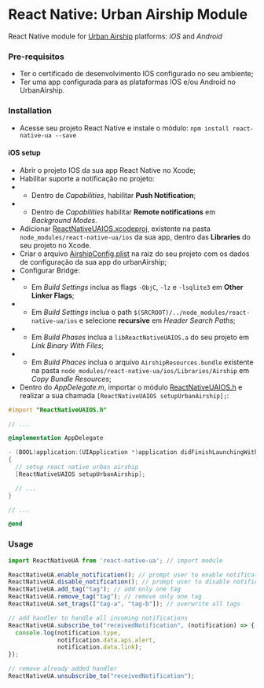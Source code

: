# React Native: Urban Airship Module

React Native module for [Urban Airship](http://docs.urbanairship.com) platforms: *iOS* and *Android*

### Pre-requisitos
- Ter o certificado de desenvolvimento IOS configurado no seu ambiente;
- Ter uma app configurada para as plataformas IOS e/ou Android no UrbanAirship.

### Installation
- Acesse seu projeto React Native e instale o módulo: `npm install react-native-ua --save`

#### iOS setup
- Abrir o projeto IOS da sua app React Native no Xcode;
- Habilitar suporte a notificação no projeto:
- - Dentro de *Capabilities*, habilitar **Push Notification**;
- - Dentro de *Capabilities* habilitar  **Remote notifications** em *Background Modes*.
- Adicionar [ReactNativeUAIOS.xcodeproj](https://github.com/globocom/react-native-ua/tree/master/ios/ReactNativeUAIOS.xcodeproj), existente na pasta `node_modules/react-native-ua/ios` da sua app, dentro das **Libraries** do seu projeto no Xcode.
- Criar o arquivo [AirshipConfig.plist](https://github.com/globocom/react-native-ua/blob/master/ios/AirshipConfig.plist) na raiz do seu projeto com os dados de configuração da sua app do urbanAirship;
- Configurar Bridge:
- - Em *Build Settings* inclua as flags `-ObjC`, `-lz` e `-lsqlite3` em **Other Linker Flags**;
- - Em *Build Settings* inclua o path `$(SRCROOT)/../node_modules/react-native-ua/ios` e selecione **recursive** em *Header Search Paths*;
- - Em *Build Phases* inclua a `libReactNativeUAIOS.a` do seu projeto em *Link Binary With Files*;
- - Em *Build Phaces* inclua o arquivo `AirshipResources.bundle` existente na pasta `node_modules/react-native-ua/ios/Libraries/Airship` em *Copy Bundle Resources*;
- Dentro do *AppDelegate.m*, importar o módulo [ReactNativeUAIOS.h](https://github.com/globocom/react-native-ua/blob/master/ios/ReactNativeUAIOS.h) e realizar a sua chamada `[ReactNativeUAIOS setupUrbanAirship];`:

```objective-c
#import "ReactNativeUAIOS.h"

// ...

@implementation AppDelegate

- (BOOL)application:(UIApplication *)application didFinishLaunchingWithOptions:(NSDictionary *)launchOptions
{
  // setup react native urban airship
  [ReactNativeUAIOS setupUrbanAirship];

  // ...
}

// ...

@end
```

### Usage

``` javascript
import ReactNativeUA from 'react-native-ua'; // import module

ReactNativeUA.enable_notification(); // prompt user to enable notification 
ReactNativeUA.disable_notification(); // prompt user to disable notification
ReactNativeUA.add_tag("tag"); // add only one tag 
ReactNativeUA.remove_tag("tag"); // remove only one tag
ReactNativeUA.set_trags(["tag-a", "tag-b"]); // overwrite all tags

// add handler to handle all incoming notifications
ReactNativeUA.subscribe_to("receivedNotification", (notification) => {
  console.log(notification.type,
              notification.data.aps.alert,
              notification.data.link);
});

// remove already added handler
ReactNativeUA.unsubscribe_to("receivedNotification");
```
